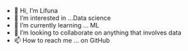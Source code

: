 - 👋 Hi, I’m Lifuna
- 👀 I’m interested in ...Data science 
- 🌱 I’m currently learning ... ML
- 💞️ I’m looking to collaborate on anything that involves data
- 📫 How to reach me ... on GitHub
